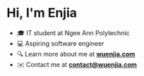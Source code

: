 <h1 align="left">Hi, I'm Enjia</h1>

- 🎓 IT student at Ngee Ann Polytechnic  
- 💻 Aspiring software engineer  
- 🔍 Learn more about me at **[wuenjia.com](https://wuenjia.com)**
- ✉️ Contact me at **contact@wuenjia.com**
